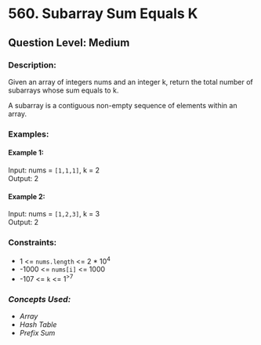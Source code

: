 # 560. Subarray Sum Equals K
## Question Level: Medium
### Description:
Given an array of integers nums and an integer k, return the total number of subarrays whose sum equals to k.

A subarray is a contiguous non-empty sequence of elements within an array.

 ### Examples:
 #### Example 1:

Input: nums = `[1,1,1]`, k = 2  
Output: 2  
#### Example 2:

Input: nums = `[1,2,3]`, k = 3  
Output: 2  

### Constraints:

- 1 <= `nums.length` <= 2 * 10<sup>4</sup>
- -1000 <= `nums[i]` <= 1000
- -107 <= `k` <= 1<sup>>7</sup>


### <i>Concepts Used:
- Array
- Hash Table
- Prefix Sum</i>